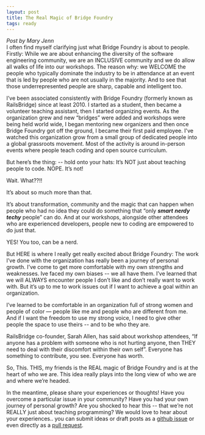 ```yaml
---
layout: post
title: The Real Magic of Bridge Foundry
tags: ready
---
```

*Post by Mary Jenn* <br>
I often find myself clarifying just what Bridge Foundry is about to people. Firstly: While we are about enhancing the diversity of the software engineering community, we are an INCLUSIVE community and we do allow all walks of life into our workshops.  The reason why: we WELCOME the people who typically dominate the industry to be in attendance at an event that is led by people who are not usually in the majority. And to see that those underrepresented people are sharp, capable and intelligent too.
<!--more-->

I’ve been associated consistently with Bridge Foundry (formerly known as RailsBridge) since at least 2010. I started as a student, then became a volunteer teaching assistant, then I started organizing events. As the organization grew and new “bridges” were added and workshops were being held world wide, I began mentoring new organizers and then once Bridge Foundry got off the ground, I became their first paid employee. I've watched this organization grow from a small group of dedicated people into a global grassroots movement. Most of the activity is around in-person events where people teach coding and open source curriculum.

But here’s the thing: -- hold onto your hats: It’s NOT just about teaching people to code. NOPE. It’s not!

Wait. What??!!

It’s about so much more than that.

It’s about transformation, community and the magic that can happen when people who had no idea they could do something that “only ***smart*** ***nerdy*** ***techy*** people” can do. And at our workshops, alongside other attendees who are experienced developers, people new to coding are empowered to do just that.

YES! You too, can be a nerd.

But HERE is where I really get really excited about Bridge Foundry:  The work I’ve done with the organization  has really been a journey of personal growth. I’ve come to get more comfortable with my own strengths and weaknesses. Ive faced my own biases -- we all have them. I’ve learned that we will ALWAYS encounter people I don’t like and don’t really want to work with. But it’s up to me to work issues out if I want to achieve a goal within an organization.

I’ve learned to be comfortable in an organization full of strong women and people of color — people like me and people who are different from me. And if I want the freedom to use my strong voice, I need to give other people the space to use theirs -- and to be who they are.

RailsBridge co-founder, Sarah Allen, has said about workshop attendees,  “If anyone has a problem with someone who is not hurting anyone, then THEY need to deal with their discomfort within their own self”. Everyone has something to contribute, you see. Everyone has worth.

So, This. THIS, my friends is the REAL magic of Bridge Foundry and is at the heart of who we are. This idea really plays into the long view of who we are and where we’re headed.

In the meantime, please share your experiences or thoughts! Have you overcome a particular issue in your community? Have you had your own journey of personal growth? Are you shocked to hear this -- that we’re not REALLY just about teaching programming? We would love to hear about your experiences.. you can submit ideas or draft posts as a [github issue](https://github.com/bridgefoundry/bridgefoundry.github.io/issues/new) or even directly as a [pull request](https://github.com/bridgefoundry/bridgefoundry.github.io).
